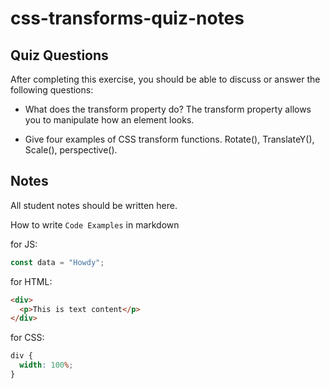 # css-transforms-quiz-notes

## Quiz Questions

After completing this exercise, you should be able to discuss or answer the following questions:

- What does the transform property do?
The transform property allows you to manipulate how an element looks.

- Give four examples of CSS transform functions.
Rotate(), TranslateY(), Scale(), perspective().

## Notes

All student notes should be written here.


How to write `Code Examples` in markdown

for JS:

```javascript
const data = "Howdy";
```

for HTML:

```html
<div>
  <p>This is text content</p>
</div>
```

for CSS:

```css
div {
  width: 100%;
}
```
